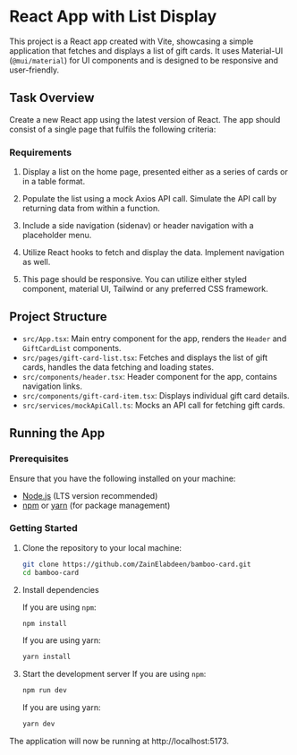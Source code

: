 # React App with List Display

This project is a React app created with Vite, showcasing a simple application that fetches and displays a list of gift cards. It uses Material-UI (`@mui/material`) for UI components and is designed to be responsive and user-friendly.

## Task Overview

Create a new React app using the latest version of React. The app should consist of a single
page that fulfils the following criteria:

### Requirements

1. Display a list on the home page, presented either as a series of cards or in a table format.
2. Populate the list using a mock Axios API call. Simulate the API call by returning data from
   within a function.

3. Include a side navigation (sidenav) or header navigation with a placeholder menu.

4. Utilize React hooks to fetch and display the data. Implement navigation as well.

5. This page should be responsive. You can utilize either styled component, material UI,
   Tailwind or any preferred CSS framework.

## Project Structure

- `src/App.tsx`: Main entry component for the app, renders the `Header` and `GiftCardList` components.
- `src/pages/gift-card-list.tsx`: Fetches and displays the list of gift cards, handles the data fetching and loading states.
- `src/components/header.tsx`: Header component for the app, contains navigation links.
- `src/components/gift-card-item.tsx`: Displays individual gift card details.
- `src/services/mockApiCall.ts`: Mocks an API call for fetching gift cards.

## Running the App

### Prerequisites

Ensure that you have the following installed on your machine:

- [Node.js](https://nodejs.org/) (LTS version recommended)
- [npm](https://www.npmjs.com/) or [yarn](https://yarnpkg.com/) (for package management)

### Getting Started

1. Clone the repository to your local machine:

   ```bash
   git clone https://github.com/ZainElabdeen/bamboo-card.git
   cd bamboo-card
   ```

2. Install dependencies

   If you are using `npm`:

   ```bash
   npm install
   ```

   If you are using yarn:

   ```bash
   yarn install
   ```

3. Start the development server
   If you are using `npm`:

   ```bash
   npm run dev
   ```

   If you are using yarn:

   ```bash
   yarn dev
   ```

The application will now be running at http://localhost:5173.
